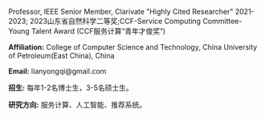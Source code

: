 Professor, IEEE Senior Member, Clarivate "Highly Cited Researcher" 2021-2023; 2023山东省自然科学二等奖;CCF-Service Computing Committee-Young Talent Award (CCF服务计算“青年才俊奖”)

**Affiliation:** College of Computer Science and Technology, China University of Petroleum(East China), China

**Email:** lianyongqi\@gmail.com

**招生:** 每年1-2名博士生，3-5名硕士生。

**研究方向:** 服务计算、人工智能、推荐系统。